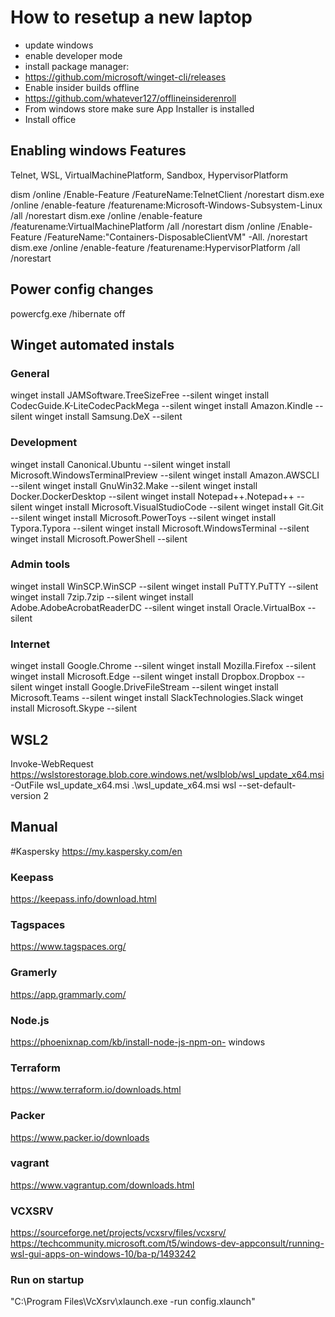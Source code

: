 # How to resetup a new laptop

- update windows
- enable developer mode
- install package manager: 
 - https://github.com/microsoft/winget-cli/releases
- Enable insider builds offline
 - https://github.com/whatever127/offlineinsiderenroll
- From windows store make sure App Installer is installed
- Install office 
 
## Enabling windows Features
Telnet, WSL, VirtualMachinePlatform, Sandbox, HypervisorPlatform

dism /online /Enable-Feature /FeatureName:TelnetClient /norestart
dism.exe /online /enable-feature /featurename:Microsoft-Windows-Subsystem-Linux /all /norestart
dism.exe /online /enable-feature /featurename:VirtualMachinePlatform /all /norestart
dism /online /Enable-Feature /FeatureName:"Containers-DisposableClientVM" -All. /norestart
dism.exe /online /enable-feature /featurename:HypervisorPlatform /all /norestart

## Power config changes
powercfg.exe /hibernate off

## Winget automated instals

### General
winget install JAMSoftware.TreeSizeFree --silent
winget install CodecGuide.K-LiteCodecPackMega --silent
winget install Amazon.Kindle --silent
winget install Samsung.DeX --silent

###  Development
winget install Canonical.Ubuntu --silent
winget install Microsoft.WindowsTerminalPreview --silent
winget install Amazon.AWSCLI --silent
winget install GnuWin32.Make --silent
winget install Docker.DockerDesktop --silent
winget install Notepad++.Notepad++ --silent
winget install Microsoft.VisualStudioCode --silent
winget install Git.Git --silent
winget install Microsoft.PowerToys --silent
winget install Typora.Typora --silent
winget install Microsoft.WindowsTerminal --silent
winget install Microsoft.PowerShell --silent

### Admin tools
winget install WinSCP.WinSCP --silent
winget install PuTTY.PuTTY --silent
winget install 7zip.7zip --silent
winget install Adobe.AdobeAcrobatReaderDC --silent
winget install Oracle.VirtualBox --silent

###  Internet
winget install Google.Chrome --silent
winget install Mozilla.Firefox --silent
winget install Microsoft.Edge --silent
winget install Dropbox.Dropbox --silent
winget install Google.DriveFileStream --silent
winget install Microsoft.Teams --silent
winget install SlackTechnologies.Slack
winget install Microsoft.Skype --silent

## WSL2
Invoke-WebRequest https://wslstorestorage.blob.core.windows.net/wslblob/wsl_update_x64.msi -OutFile wsl_update_x64.msi
.\wsl_update_x64.msi
wsl --set-default-version 2

## Manual
#Kaspersky
https://my.kaspersky.com/en

### Keepass
https://keepass.info/download.html

### Tagspaces
https://www.tagspaces.org/

### Gramerly
https://app.grammarly.com/

### Node.js 
https://phoenixnap.com/kb/install-node-js-npm-on- windows

### Terraform
https://www.terraform.io/downloads.html

###  Packer
https://www.packer.io/downloads

###  vagrant
https://www.vagrantup.com/downloads.html

###  VCXSRV
https://sourceforge.net/projects/vcxsrv/files/vcxsrv/
https://techcommunity.microsoft.com/t5/windows-dev-appconsult/running-wsl-gui-apps-on-windows-10/ba-p/1493242

### Run on startup
"C:\Program Files\VcXsrv\xlaunch.exe -run config.xlaunch"

































